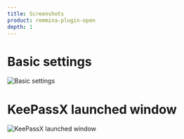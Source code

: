 ```yaml
---
title: Screenshots
product: remmina-plugin-open
depth: 1
---
```


# Basic settings

![Basic settings](/resources/remmina-plugin-open/archive/latest/english/general.png?classes=center)

# KeePassX launched window

![KeePassX launched window](/resources/remmina-plugin-open/archive/latest/english/keepassx.png?classes=center)
